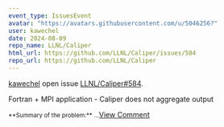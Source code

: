 ```yaml
---
event_type: IssuesEvent
avatar: "https://avatars.githubusercontent.com/u/5046256?"
user: kawechel
date: 2024-08-09
repo_name: LLNL/Caliper
html_url: https://github.com/LLNL/Caliper/issues/584
repo_url: https://github.com/LLNL/Caliper
---
```


<a href='https://github.com/kawechel' target='_blank'>kawechel</a> open issue <a href='https://github.com/LLNL/Caliper/issues/584' target='_blank'>LLNL/Caliper#584</a>.

<p>Fortran + MPI application - Caliper does not aggregate output</p><small>**Summary of the problem:** ...</small><a href='https://github.com/LLNL/Caliper/issues/584' target='_blank'>View Comment</a>